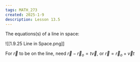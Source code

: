 ```yaml
---
tags: MATH_273
created: 2025-1-9
description: Lesson 13.5
---
```


The equations(s) of a line in space:

![[1.9.25 Line in Space.png]]

For $\vec{r}$ to be on the line, need $\vec{r} - \vec{r}_o = t\vec{v}$, or $\vec{r} = \vec{r}_o + \vec{v}t$
